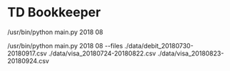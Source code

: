 # TD Bookkeeper

/usr/bin/python main.py 2018 08

/usr/bin/python main.py 2018 08 --files ./data/debit_20180730-20180917.csv
./data/visa_20180724-20180822.csv ./data/visa_20180823-20180924.csv
